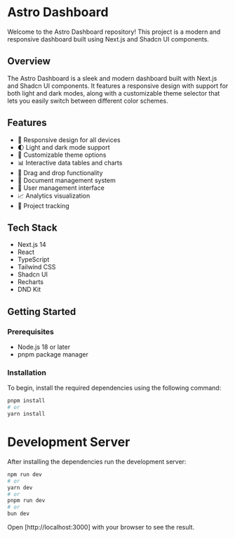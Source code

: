 # Astro Dashboard
Welcome to the Astro Dashboard repository! This project is a modern and responsive dashboard built using Next.js and Shadcn UI components.

## Overview

The Astro Dashboard is a sleek and modern dashboard built with Next.js and Shadcn UI components. It features a responsive design with support for both light and dark modes, along with a customizable theme selector that lets you easily switch between different color schemes.

## Features

- 📱 Responsive design for all devices
- 🌓 Light and dark mode support
- 🎨 Customizable theme options
- 📊 Interactive data tables and charts
- 🔄 Drag and drop functionality
- 📁 Document management system
- 👥 User management interface
- 📈 Analytics visualization
- 🎯 Project tracking

## Tech Stack

- Next.js 14
- React
- TypeScript
- Tailwind CSS
- Shadcn UI
- Recharts
- DND Kit

## Getting Started

### Prerequisites

- Node.js 18 or later
- pnpm package manager

### Installation

To begin, install the required dependencies using the following command:

```bash
pnpm install
# or
yarn install
```

# Development Server

After installing the dependencies run the development server:

```bash
npm run dev
# or
yarn dev
# or
pnpm run dev
# or
bun dev
```

Open [http://localhost:3000] with your browser to see the result.
